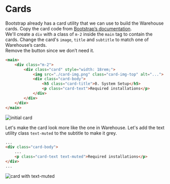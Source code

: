 # Cards
Bootstrap already has a card utility that we can use to build the Warehouse cards. Copy the card code from [Bootstrap’s documentation](https://getbootstrap.com/docs/5.0/components/card/).
<br/>
We'll create a `div` with a class of `m-2` inside the `main` tag to contain the cards. Change the card's `image`, `title` and `subtitle` to match one of Warehouse’s cards.
<br/>
Remove the button since we don’t need it.
<br/>
```html
<main>
    <div class="m-2">
        <div class="card" style="width: 18rem;">
            <img src="./card-img.png" class="card-img-top" alt="...">
            <div class="card-body">
                <h5 class="card-title">0. System Setup</h5>
                <p class="card-text">Required installations</p>
            </div>
        </div>
    </div>
</main>
```
![initial card](https://user-images.githubusercontent.com/18662979/156925942-e80e5e28-d1ea-4dd9-8e30-00cf0d7e365b.JPG)

Let's make the card look more like the one in Warehouse. Let's add the text utility class `text-muted` to the subtitle to make it grey.
```html
...
<div class="card-body">
    ...
    <p class="card-text text-muted">Required installations</p>
</div>
...
```
![card with text-muted](https://user-images.githubusercontent.com/18662979/156926081-11de5ac3-062c-4a48-9e46-2177438ff87f.JPG)
